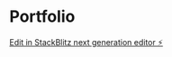 # Portfolio

[Edit in StackBlitz next generation editor ⚡️](https://stackblitz.com/~/github.com/Amakran2003/Portfolio)